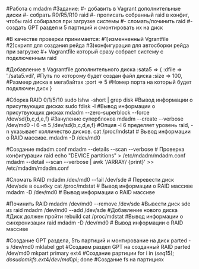 #Работа с mdadm
#Задание: 
#- добавить в Vagrant дополнительные диски
#- собрать R0/R5/R10 raid
#- прописать собранный raid в конфиг, чтобы raid собирался при загрузке системы
#- сломать/починить raid
#- создать GPT раздел и 5 партиций и смонтировать их на диск

#В качестве проверки принимается: 
#1)изменненный Vgrantfile
#2)скрипт для создания рейда
#3)конфигурация для автосборки рейда при загрузке
#+ Vagrantfile который сразу собрает систему с подключенным raid


#Добавление в Vagrantfile дополнительного диска
:sata5 => {
	:dfile => './sata5.vdi', #Путь по которому будет создан файл диска
	:size => 100, #Размеер диска в мегабайтах
	:port => 5 #Номер порта на который будет подключен диск
}

#Сборка RAID 0/1/5/10
sudo lshw -short | grep disk #Вывод информации о присутвующих дисках
sudo fdisk -l #Вывод информации о присутвующих дисках
mdadm --zero-superblock --force /dev/sd{b,c,d,e,f} #Зануление суперблоков
mdadm --create --verbose /dev/md0 -l 6 -n 5 /dev/sd{b,c,d,e,f} #Опция -l 6 пределяет уровень raid, -n указывает колличество дисков.
cat /proc/mdstat # Вывод информации о RAID массиве.
mdadm -D /dev/md0


#Создание mdadm.conf 
mdadm --details --scan --verbose # Проверка конфигурации raid
echo "DEVICE partitions" > /etc/mdadm/mdadm.conf
mdadm --detail --scan --verbose | awk '/ARRAY/ {print}' >> /etc/mdadm/mdadm.conf 

#Сломать RAID
mdadm /dev/md0 --fail /dev/sde # Перевести диск /dev/sde в ошибку
cat /proc/mdstat # Вывод информации о RAID массиве
mdadm -D /dev/md0 # Вывод информации о RAID массиве

#Починить RAID
mdadm /dev/md0 --remove /dev/sde #Вывести диск sde из raid
mdadm /dev/md0 --add /dev/sde #Добавление нового диска
#Диск должен пройти rebuild
cat /proc/mdstat #Вывод информации о синхронизации raid
mdadm -D /dev/md0 # Вывод информации о RAID массиве

#Создание GPT раздела, 5ть партиций и монтирование на диск
parted -s /dev/md0 mklabel gpt #Создаем раздел GPT на созданный RAID
parted /dev/md0 mkpart primary ext4 #Создание рартиции
for i in $(seq 1 5); do sudo mkfs.ext4 /dev/md0p$i; done #Создание fs на партициях





